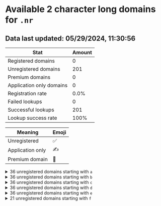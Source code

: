 # Available 2 character long domains for `.nr`

## Data last updated: 05/29/2024, 11:30:56

|Stat|Amount|
|--|--|
|Registered domains|0|
|Unregistered domains|201|
|Premium domains|0|
|Application only domains|0|
|Registration rate|0.0%|
|Failed lookups|0|
|Successful lookups|201|
|Lookup success rate|100%|


|Meaning|Emoji|
|--|--|
|Unregistered|:white_check_mark:|
|Application only|:writing_hand:|
|Premium domain|:gem:|

<details>
<summary>36 unregistered domains starting with <bold><code>a</code></bold></summary>

|Type|Domain|
|--|--|
|:white_check_mark:|`a0.nr`|
|:white_check_mark:|`a1.nr`|
|:white_check_mark:|`a2.nr`|
|:white_check_mark:|`a3.nr`|
|:white_check_mark:|`a4.nr`|
|:white_check_mark:|`a5.nr`|
|:white_check_mark:|`a6.nr`|
|:white_check_mark:|`a7.nr`|
|:white_check_mark:|`a8.nr`|
|:white_check_mark:|`a9.nr`|
|:white_check_mark:|`aa.nr`|
|:white_check_mark:|`ab.nr`|
|:white_check_mark:|`ac.nr`|
|:white_check_mark:|`ad.nr`|
|:white_check_mark:|`ae.nr`|
|:white_check_mark:|`af.nr`|
|:white_check_mark:|`ag.nr`|
|:white_check_mark:|`ah.nr`|
|:white_check_mark:|`ai.nr`|
|:white_check_mark:|`aj.nr`|
|:white_check_mark:|`ak.nr`|
|:white_check_mark:|`al.nr`|
|:white_check_mark:|`am.nr`|
|:white_check_mark:|`an.nr`|
|:white_check_mark:|`ao.nr`|
|:white_check_mark:|`ap.nr`|
|:white_check_mark:|`aq.nr`|
|:white_check_mark:|`ar.nr`|
|:white_check_mark:|`as.nr`|
|:white_check_mark:|`at.nr`|
|:white_check_mark:|`au.nr`|
|:white_check_mark:|`av.nr`|
|:white_check_mark:|`aw.nr`|
|:white_check_mark:|`ax.nr`|
|:white_check_mark:|`ay.nr`|
|:white_check_mark:|`az.nr`|
</details>
<details>
<summary>36 unregistered domains starting with <bold><code>b</code></bold></summary>

|Type|Domain|
|--|--|
|:white_check_mark:|`b0.nr`|
|:white_check_mark:|`b1.nr`|
|:white_check_mark:|`b2.nr`|
|:white_check_mark:|`b3.nr`|
|:white_check_mark:|`b4.nr`|
|:white_check_mark:|`b5.nr`|
|:white_check_mark:|`b6.nr`|
|:white_check_mark:|`b7.nr`|
|:white_check_mark:|`b8.nr`|
|:white_check_mark:|`b9.nr`|
|:white_check_mark:|`ba.nr`|
|:white_check_mark:|`bb.nr`|
|:white_check_mark:|`bc.nr`|
|:white_check_mark:|`bd.nr`|
|:white_check_mark:|`be.nr`|
|:white_check_mark:|`bf.nr`|
|:white_check_mark:|`bg.nr`|
|:white_check_mark:|`bh.nr`|
|:white_check_mark:|`bi.nr`|
|:white_check_mark:|`bj.nr`|
|:white_check_mark:|`bk.nr`|
|:white_check_mark:|`bl.nr`|
|:white_check_mark:|`bm.nr`|
|:white_check_mark:|`bn.nr`|
|:white_check_mark:|`bo.nr`|
|:white_check_mark:|`bp.nr`|
|:white_check_mark:|`bq.nr`|
|:white_check_mark:|`br.nr`|
|:white_check_mark:|`bs.nr`|
|:white_check_mark:|`bt.nr`|
|:white_check_mark:|`bu.nr`|
|:white_check_mark:|`bv.nr`|
|:white_check_mark:|`bw.nr`|
|:white_check_mark:|`bx.nr`|
|:white_check_mark:|`by.nr`|
|:white_check_mark:|`bz.nr`|
</details>
<details>
<summary>36 unregistered domains starting with <bold><code>c</code></bold></summary>

|Type|Domain|
|--|--|
|:white_check_mark:|`c0.nr`|
|:white_check_mark:|`c1.nr`|
|:white_check_mark:|`c2.nr`|
|:white_check_mark:|`c3.nr`|
|:white_check_mark:|`c4.nr`|
|:white_check_mark:|`c5.nr`|
|:white_check_mark:|`c6.nr`|
|:white_check_mark:|`c7.nr`|
|:white_check_mark:|`c8.nr`|
|:white_check_mark:|`c9.nr`|
|:white_check_mark:|`ca.nr`|
|:white_check_mark:|`cb.nr`|
|:white_check_mark:|`cc.nr`|
|:white_check_mark:|`cd.nr`|
|:white_check_mark:|`ce.nr`|
|:white_check_mark:|`cf.nr`|
|:white_check_mark:|`cg.nr`|
|:white_check_mark:|`ch.nr`|
|:white_check_mark:|`ci.nr`|
|:white_check_mark:|`cj.nr`|
|:white_check_mark:|`ck.nr`|
|:white_check_mark:|`cl.nr`|
|:white_check_mark:|`cm.nr`|
|:white_check_mark:|`cn.nr`|
|:white_check_mark:|`co.nr`|
|:white_check_mark:|`cp.nr`|
|:white_check_mark:|`cq.nr`|
|:white_check_mark:|`cr.nr`|
|:white_check_mark:|`cs.nr`|
|:white_check_mark:|`ct.nr`|
|:white_check_mark:|`cu.nr`|
|:white_check_mark:|`cv.nr`|
|:white_check_mark:|`cw.nr`|
|:white_check_mark:|`cx.nr`|
|:white_check_mark:|`cy.nr`|
|:white_check_mark:|`cz.nr`|
</details>
<details>
<summary>36 unregistered domains starting with <bold><code>d</code></bold></summary>

|Type|Domain|
|--|--|
|:white_check_mark:|`d0.nr`|
|:white_check_mark:|`d1.nr`|
|:white_check_mark:|`d2.nr`|
|:white_check_mark:|`d3.nr`|
|:white_check_mark:|`d4.nr`|
|:white_check_mark:|`d5.nr`|
|:white_check_mark:|`d6.nr`|
|:white_check_mark:|`d7.nr`|
|:white_check_mark:|`d8.nr`|
|:white_check_mark:|`d9.nr`|
|:white_check_mark:|`da.nr`|
|:white_check_mark:|`db.nr`|
|:white_check_mark:|`dc.nr`|
|:white_check_mark:|`dd.nr`|
|:white_check_mark:|`de.nr`|
|:white_check_mark:|`df.nr`|
|:white_check_mark:|`dg.nr`|
|:white_check_mark:|`dh.nr`|
|:white_check_mark:|`di.nr`|
|:white_check_mark:|`dj.nr`|
|:white_check_mark:|`dk.nr`|
|:white_check_mark:|`dl.nr`|
|:white_check_mark:|`dm.nr`|
|:white_check_mark:|`dn.nr`|
|:white_check_mark:|`do.nr`|
|:white_check_mark:|`dp.nr`|
|:white_check_mark:|`dq.nr`|
|:white_check_mark:|`dr.nr`|
|:white_check_mark:|`ds.nr`|
|:white_check_mark:|`dt.nr`|
|:white_check_mark:|`du.nr`|
|:white_check_mark:|`dv.nr`|
|:white_check_mark:|`dw.nr`|
|:white_check_mark:|`dx.nr`|
|:white_check_mark:|`dy.nr`|
|:white_check_mark:|`dz.nr`|
</details>
<details>
<summary>36 unregistered domains starting with <bold><code>e</code></bold></summary>

|Type|Domain|
|--|--|
|:white_check_mark:|`e0.nr`|
|:white_check_mark:|`e1.nr`|
|:white_check_mark:|`e2.nr`|
|:white_check_mark:|`e3.nr`|
|:white_check_mark:|`e4.nr`|
|:white_check_mark:|`e5.nr`|
|:white_check_mark:|`e6.nr`|
|:white_check_mark:|`e7.nr`|
|:white_check_mark:|`e8.nr`|
|:white_check_mark:|`e9.nr`|
|:white_check_mark:|`ea.nr`|
|:white_check_mark:|`eb.nr`|
|:white_check_mark:|`ec.nr`|
|:white_check_mark:|`ed.nr`|
|:white_check_mark:|`ee.nr`|
|:white_check_mark:|`ef.nr`|
|:white_check_mark:|`eg.nr`|
|:white_check_mark:|`eh.nr`|
|:white_check_mark:|`ei.nr`|
|:white_check_mark:|`ej.nr`|
|:white_check_mark:|`ek.nr`|
|:white_check_mark:|`el.nr`|
|:white_check_mark:|`em.nr`|
|:white_check_mark:|`en.nr`|
|:white_check_mark:|`eo.nr`|
|:white_check_mark:|`ep.nr`|
|:white_check_mark:|`eq.nr`|
|:white_check_mark:|`er.nr`|
|:white_check_mark:|`es.nr`|
|:white_check_mark:|`et.nr`|
|:white_check_mark:|`eu.nr`|
|:white_check_mark:|`ev.nr`|
|:white_check_mark:|`ew.nr`|
|:white_check_mark:|`ex.nr`|
|:white_check_mark:|`ey.nr`|
|:white_check_mark:|`ez.nr`|
</details>
<details>
<summary>21 unregistered domains starting with <bold><code>f</code></bold></summary>

|Type|Domain|
|--|--|
|:white_check_mark:|`fa.nr`|
|:white_check_mark:|`fb.nr`|
|:white_check_mark:|`fc.nr`|
|:white_check_mark:|`fd.nr`|
|:white_check_mark:|`fe.nr`|
|:white_check_mark:|`ff.nr`|
|:white_check_mark:|`fg.nr`|
|:white_check_mark:|`fh.nr`|
|:white_check_mark:|`fi.nr`|
|:white_check_mark:|`fj.nr`|
|:white_check_mark:|`fk.nr`|
|:white_check_mark:|`fl.nr`|
|:white_check_mark:|`fm.nr`|
|:white_check_mark:|`fn.nr`|
|:white_check_mark:|`fo.nr`|
|:white_check_mark:|`fp.nr`|
|:white_check_mark:|`fq.nr`|
|:white_check_mark:|`fr.nr`|
|:white_check_mark:|`fs.nr`|
|:white_check_mark:|`ft.nr`|
|:white_check_mark:|`fu.nr`|
</details>